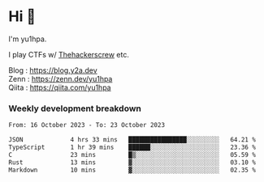 # Hi 👋

I'm yu1hpa.

I play CTFs w/ [Thehackerscrew](https://www.thehackerscrew.team/) etc.

Blog : https://blog.y2a.dev  
Zenn : https://zenn.dev/yu1hpa  
Qiita : https://qiita.com/yu1hpa  

### Weekly development breakdown

<!--START_SECTION:waka-->

```txt
From: 16 October 2023 - To: 23 October 2023

JSON             4 hrs 33 mins   ████████████████░░░░░░░░░   64.21 %
TypeScript       1 hr 39 mins    ██████░░░░░░░░░░░░░░░░░░░   23.36 %
C                23 mins         █▒░░░░░░░░░░░░░░░░░░░░░░░   05.59 %
Rust             13 mins         ▓░░░░░░░░░░░░░░░░░░░░░░░░   03.10 %
Markdown         10 mins         ▓░░░░░░░░░░░░░░░░░░░░░░░░   02.35 %
```

<!--END_SECTION:waka-->

